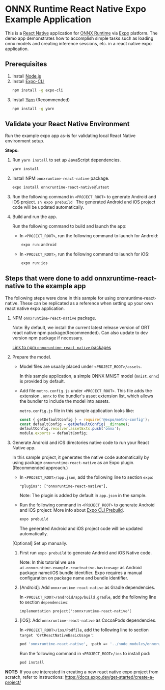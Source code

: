 # ONNX Runtime React Native Expo Example Application

This is a [React Native](https://reactnative.dev/docs/getting-started) application for [ONNX Runtime](https://github.com/microsoft/onnxruntime) via [Expo](https://docs.expo.dev/) platform. The demo app demonstrates how to accomplish simple tasks such as loading onnx models and creating inference sessions, etc. in a react native expo application.

## Prerequisites

1. Install [Node.js](https://nodejs.org/en)
2. Install [Expo-CLI](https://docs.expo.dev/more/expo-cli/)
    ```sh
    npm install -g expo-cli
    ```
3. Install [Yarn](https://classic.yarnpkg.com/en/docs/install#mac-stable) (Recommended)
    ```sh
    npm install -g yarn
    ```


## Validate your React Native Environment

Run the example expo app as-is for validating local React Native environment setup.

**Steps:**

1. Run `yarn install` to set up JavaScript dependencies.
    ```sh
    yarn install
    ```

2. Install NPM `onnxruntime-react-native` package.
    ```sh
    expo install onnxruntime-react-native@latest
    ```
 
3. Run the following command in `<PROJECT_ROOT>` to generate Android and iOS project.
        ```sh
        expo prebuild
        ```
    The generated Android and iOS project code will be updated automatically.

4. Build and run the app. 

    Run the following command to build and launch the app:

    - In `<PROJECT_ROOT>`, run the following command to launch for Android:
        
    ```sh
        expo run:android
    ```

    - In `<PROJECT_ROOT>`, run the following command to launch for iOS:
    ```sh
        expo run:ios
    ```

## Steps that were done to add onnxruntime-react-native to the example app

The following steps were done in this sample for using onxnruntime-react-native. These can be replicated as a reference when setting up your own react native expo application.

1. NPM `onnxruntime-react-native` package. 

   Note: By default, we install the current latest release version of ORT react native npm package(Recommended). Can also update to dev version npm package if necessary.

   [Link to npm `onnxruntime-react-native` packages](https://www.npmjs.com/package/onnxruntime-react-native?activeTab=versions)

2. Prepare the model.

    -  Model files are usually placed under `<PROJECT_ROOT>/assets`.
    
       In this sample application, a simple ONNX MNIST model (`mnist.onnx`) is provided by default.

    -  Add file `metro.config.js` under `<PROJECT_ROOT>`. This file adds the extension `.onnx` to the bundler's asset extension list, which allows the bundler to include the model into assets.
       
       `metro.config.js` file in this sample application looks like:

       ```js
       const { getDefaultConfig } = require('@expo/metro-config');
       const defaultConfig = getDefaultConfig(__dirname);
       defaultConfig.resolver.assetExts.push('onnx');
       module.exports = defaultConfig;
       ```

3. Generate Android and iOS directories native code to run your React Native app.
    
    In this sample project, it generates the native code automatically by using package `onnxruntime-react-native` as an Expo plugin. (Recommended approach.)
    
    - In `<PROJECT_ROOT>/app.json`, add the following line to section `expo`:
        ```
        "plugins": ["onnxruntime-react-native"],
        ```
        Note: The plugin is added by default in `app.json` in the sample.

    - Run the following command in `<PROJECT_ROOT>` to generate Android and iOS project: More info about [Expo CLI Prebuild](https://docs.expo.dev/workflow/prebuild/).
        ```sh
        expo prebuild
        ```
        The generated Android and iOS project code will be updated automatically.


    [Optional] Set up manually.

    1. First run  `expo prebuild` to generate Android and iOS Native code.

        Note: In this tutorial we use `ai.onnxruntime.example.reactnative.basicusage` as Android package name/iOS bundle identifier.
        Expo requires a manual configuration on package name and bundle identifier.

    2. [Android]: Add `onnxruntime-react-native` as Gradle dependencies.

        In `<PROJECT_ROOT>/android/app/build.gradle`, add the following line to section `dependencies`:

        ```
        implementation project(':onnxruntime-react-native')
        ```

    3. [iOS]: Add `onnxruntime-react-native` as CocoaPods dependencies.

        In `<PROJECT_ROOT>/ios/Podfile`, add the following line to section `target 'OrtReactNativeBasicUsage'`:

        ```sh
        pod 'onnxruntime-react-native', :path => '../node_modules/onnxruntime-react-native'
        ```

        Run the following command in `<PROJECT_ROOT>/ios` to install pod:

        ```sh
        pod install
        ```
**NOTE:**
   If you are interested in creating a new react native expo project from scratch, refer to instructions: https://docs.expo.dev/get-started/create-a-project/